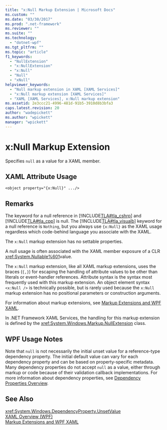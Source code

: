 ```yaml
---
title: "x:Null Markup Extension | Microsoft Docs"
ms.custom: ""
ms.date: "03/30/2017"
ms.prod: ".net-framework"
ms.reviewer: ""
ms.suite: ""
ms.technology: 
  - "dotnet-wpf"
ms.tgt_pltfrm: ""
ms.topic: "article"
f1_keywords: 
  - "NullExtension"
  - "x:NullExtension"
  - "x:Null"
  - "Null"
  - "xNull"
helpviewer_keywords: 
  - "Null markup extension in XAML [XAML Services]"
  - "x:Null markup extension [XAML Services]"
  - "XAML [XAML Services], x:Null markup extension"
ms.assetid: 2e3ccc21-4996-481d-91b5-3910d8b3bfa3
caps.latest.revision: 20
author: "wadepickett"
ms.author: "wpickett"
manager: "wpickett"
---
```

# x:Null Markup Extension
Specifies `null` as a value for a XAML member.  
  
## XAML Attribute Usage  
  
```  
<object property="{x:Null}" .../>  
```  
  
## Remarks  
 The keyword for a null reference in [!INCLUDE[TLA#tla_cshrp](../../../includes/tlasharptla-cshrp-md.md)] and [!INCLUDE[TLA#tla_cpp](../../../includes/tlasharptla-cpp-md.md)] is null. The [!INCLUDE[TLA#tla_visualb](../../../includes/tlasharptla-visualb-md.md)] keyword for a null reference is `Nothing`, but you always use `{x:Null}` as the XAML usage regardless which code-behind language you associate with the XAML.  
  
 The `x:Null` markup extension has no settable properties.  
  
 A null usage is often associated with the XAML member exposure of a CLR <xref:System.Nullable%601>value.  
  
 The `x:Null` markup extension, like all XAML markup extensions, uses the braces (`{,}`) for escaping the handling of attribute values to be other than literals or event-handler references. Attribute syntax is the syntax most frequently used with this markup extension. An object element syntax `<x:Null />` is technically possible, but is rarely used because the `x:Null` markup extension has no positional parameters or construction arguments.  
  
 For information about markup extensions, see [Markup Extensions and WPF XAML](../../../docs/framework/wpf/advanced/markup-extensions-and-wpf-xaml.md).  
  
 In .NET Framework XAML Services, the handling for this markup extension is defined by the <xref:System.Windows.Markup.NullExtension> class.  
  
## WPF Usage Notes  
 Note that `null` is not necessarily the initial unset value for a reference-type dependency property. The initial default value can vary for each dependency property and can be based on property-specific metadata. Many dependency properties do not accept `null` as a value, either through markup or code because of their validation callback implementations. For more information about dependency properties, see [Dependency Properties Overview](../../../docs/framework/wpf/advanced/dependency-properties-overview.md).  
  
## See Also  
 <xref:System.Windows.DependencyProperty.UnsetValue>   
 [XAML Overview (WPF)](../../../docs/framework/wpf/advanced/xaml-overview-wpf.md)   
 [Markup Extensions and WPF XAML](../../../docs/framework/wpf/advanced/markup-extensions-and-wpf-xaml.md)
